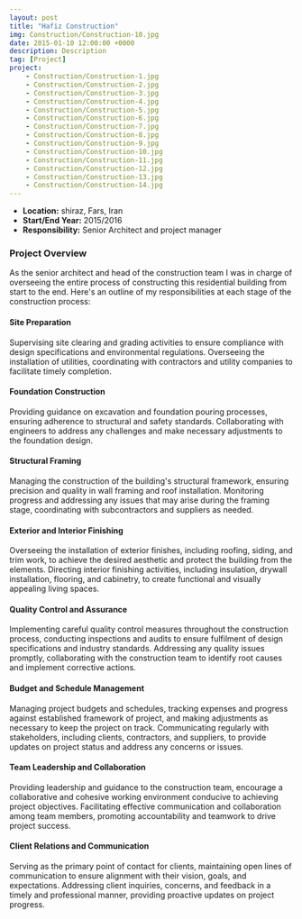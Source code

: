 ```yaml
---
layout: post
title: "Hafiz Construction"
img: Construction/Construction-10.jpg
date: 2015-01-10 12:00:00 +0000
description: Description
tag: [Project]
project:
    - Construction/Construction-1.jpg
    - Construction/Construction-2.jpg
    - Construction/Construction-3.jpg
    - Construction/Construction-4.jpg
    - Construction/Construction-5.jpg
    - Construction/Construction-6.jpg
    - Construction/Construction-7.jpg
    - Construction/Construction-8.jpg
    - Construction/Construction-9.jpg
    - Construction/Construction-10.jpg
    - Construction/Construction-11.jpg
    - Construction/Construction-12.jpg
    - Construction/Construction-13.jpg
    - Construction/Construction-14.jpg
---
```


- **Location:** shiraz, Fars, Iran
- **Start/End Year:** 2015/2016
- **Responsibility:** Senior Architect and project manager

### Project Overview

As the senior architect and head of the construction team I was in charge of overseeing the entire process of constructing this residential building from start to the end. Here's an outline of my responsibilities at each stage of the construction process:

#### Site Preparation

Supervising site clearing and grading activities to ensure compliance with design specifications and environmental regulations. Overseeing the installation of utilities, coordinating with contractors and utility companies to facilitate timely completion.

#### Foundation Construction

Providing guidance on excavation and foundation pouring processes, ensuring adherence to structural and safety standards. Collaborating with engineers to address any challenges and make necessary adjustments to the foundation design.

#### Structural Framing

Managing the construction of the building's structural framework, ensuring precision and quality in wall framing and roof installation.
Monitoring progress and addressing any issues that may arise during the framing stage, coordinating with subcontractors and suppliers as needed.

#### Exterior and Interior Finishing

Overseeing the installation of exterior finishes, including roofing, siding, and trim work, to achieve the desired aesthetic and protect the building from the elements. Directing interior finishing activities, including insulation, drywall installation, flooring, and cabinetry, to create functional and visually appealing living spaces.

#### Quality Control and Assurance

Implementing careful quality control measures throughout the construction process, conducting inspections and audits to ensure fulfilment of design specifications and industry standards. Addressing any quality issues promptly, collaborating with the construction team to identify root causes and implement corrective actions.

#### Budget and Schedule Management

Managing project budgets and schedules, tracking expenses and progress against established framework of project, and making adjustments as necessary to keep the project on track. Communicating regularly with stakeholders, including clients, contractors, and suppliers, to provide updates on project status and address any concerns or issues.

#### Team Leadership and Collaboration

Providing leadership and guidance to the construction team, encourage a collaborative and cohesive working environment conducive to achieving project objectives. Facilitating effective communication and collaboration among team members, promoting accountability and teamwork to drive project success.

#### Client Relations and Communication

Serving as the primary point of contact for clients, maintaining open lines of communication to ensure alignment with their vision, goals, and expectations. Addressing client inquiries, concerns, and feedback in a timely and professional manner, providing proactive updates on project progress.
